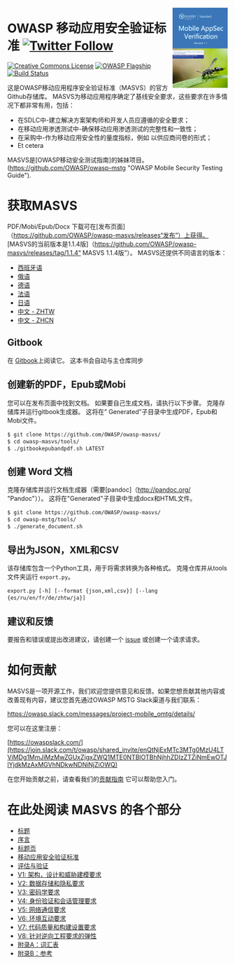 <a href="https://github.com/OWASP/owasp-masvs/releases/download/1.1/OWASP_Mobile_AppSec_Verification_Standard_v1.1.pdf"><img width="25%" align="right" style="float: right;" src="Document/images/masvs-mini-cover.png"></a>

# OWASP 移动应用安全验证标准 [![Twitter Follow](https://img.shields.io/twitter/follow/OWASP_MSTG.svg?style=social&label=Follow)](https://twitter.com/OWASP_MSTG)

[![Creative Commons License](https://licensebuttons.net/l/by-sa/4.0/88x31.png)](https://creativecommons.org/licenses/by-sa/4.0/ "CC BY-SA 4.0")
[![OWASP Flagship](https://img.shields.io/badge/owasp-flagship%20project-48A646.svg)](https://www.owasp.org/index.php/Category:OWASP_Project#tab=Project_Inventory)
[![Build Status](https://travis-ci.com/OWASP/owasp-masvs.svg?branch=master)](https://travis-ci.com/OWASP/owasp-masvs)

这是OWASP移动应用程序安全验证标准（MASVS）的官方Github存储库。 MASVS为移动应用程序确定了基线安全要求，这些要求在许多情况下都非常有用，包括：

- 在SDLC中-建立解决方案架构师和开发人员应遵循的安全要求；
- 在移动应用渗透测试中-确保移动应用渗透测试的完整性和一致性；
- 在采购中-作为移动应用安全性的量度指标，例如 以供应商问卷的形式；
- Et cetera

MASVS是[OWASP移动安全测试指南]的姊妹项目。(https://github.com/OWASP/owasp-mstg "OWASP Mobile Security Testing Guide").

# 获取MASVS

PDF/Mobi/Epub/Docx 下载可在[发布页面]（https://github.com/OWASP/owasp-masvs/releases“发布”）上获得。 [MASVS的当前版本是1.1.4版]（https://github.com/OWASP/owasp-masvs/releases/tag/1.1.4“ MASVS 1.1.4版”）。 MASVS还提供不同语言的版本：

- [西班牙语](https://github.com/OWASP/owasp-masvs/tree/master/Document-es "Spanish")  
- [俄语](https://github.com/OWASP/owasp-masvs/tree/master/Document-ru "Russian")
- [德语](https://github.com/OWASP/owasp-masvs/tree/master/Document-de "German")
- [法语](https://github.com/OWASP/owasp-masvs/tree/master/Document-fr "French")
- [日语](https://github.com/OWASP/owasp-masvs/tree/master/Document-ja "Japanese")
- [中文 - ZHTW](https://github.com/OWASP/owasp-masvs/tree/master/Document-zhtw "Traditional Chinese (ZHTW)")
- [中文 - ZHCN](https://github.com/OWASP/owasp-masvs/tree/master/Document-zhcn "Simplified Chinese (ZHCN)")

## Gitbook

在 [Gitbook](https://mobile-security.gitbook.io/masvs/ "GitBook Mobile AppSec Verification Standard")上阅读它。 这本书会自动与主仓库同步

## 创建新的PDF，Epub或Mobi

您可以在发布页面中找到文档。 如果要自己生成文档，请执行以下步骤。 克隆存储库并运行gitbook生成器。 这将在“ Generated”子目录中生成PDF，Epub和Mobi文件。

```shell
$ git clone https://github.com/OWASP/owasp-masvs/
$ cd owasp-masvs/tools/
$ ./gitbookepubandpdf.sh LATEST
```

## 创建 Word 文档

克隆存储库并运行文档生成器（需要[pandoc]（http://pandoc.org/ "Pandoc"））。 这将在"Generated"子目录中生成docx和HTML文件。

```shell
$ git clone https://github.com/OWASP/owasp-masvs/
$ cd owasp-mstg/tools/
$ ./generate_document.sh
```

## 导出为JSON，XML和CSV

该存储库包含一个Python工具，用于将需求转换为各种格式。 克隆仓库并从tools文件夹运行 `export.py`。

```shell
export.py [-h] [--format {json,xml,csv}] [--lang {es/ru/en/fr/de/zhtw/ja}]
```

## 建议和反馈

要报告和错误或提出改进建议，请创建一个 [issue](https://github.com/OWASP/owasp-masvs/issues "Github issues") 或创建一个请求请求。

# 如何贡献

MASVS是一项开源工作，我们欢迎您提供意见和反馈。如果您想贡献其他内容或改善现有内容，建议您首先通过OWASP MSTG Slack渠道与我们联系：

<https://owasp.slack.com/messages/project-mobile_omtg/details/>

您可以在这里注册：

[https://owaspslack.com/](https://join.slack.com/t/owasp/shared_invite/enQtNjExMTc3MTg0MzU4LTViMDg1MmJiMzMwZGUxZjgxZWQ1MTE0NTBlOTBhNjhhZDIzZTZiNmEwOTJlYjdkMzAxMGVhNDkwNDNiNjZiOWQ)

在您开始贡献之前，请查看我们的[贡献指南](https://github.com/OWASP/owasp-masvs/blob/master/CONTRIBUTING.md "Contribution Guide") 它可以帮助您入门。

# 在此处阅读 MASVS 的各个部分

- [标题](Document-zhcn/0x00-Header.md)
- [序言](Document-zhcn/Foreword.md)
- [标题页](Document-zhcn/0x02-Frontispiece.md)
- [移动应用安全验证标准](Document-zhcn/0x03-Using_the_MASVS.md)
- [评估与验证](Document-zhcn/0x04-Assessment_and_Certification.md)
- [V1: 架构，设计和威胁建模要求](Document-zhcn/0x06-V1-Architecture_design_and_threat_modelling_requireme.md)
- [V2: 数据存储和隐私要求](Document-zhcn/0x07-V2-Data_Storage_and_Privacy_requirements.md)
- [V3: 密码学要求](Document-zhcn/0x08-V3-Cryptography_Verification_Requirements.md)
- [V4: 身份验证和会话管理要求](Document-zhcn/0x09-V4-Authentication_and_Session_Management_Requirements.md)
- [V5: 网络通信要求](Document-zhcn/0x10-V5-Network_communication_requirements.md)
- [V6: 环境互动要求](Document-zhcn/0x11-V6-Interaction_with_the_environment.md)
- [V7: 代码质量和构建设置要求](Document-zhcn/0x12-V7-Code_quality_and_build_setting_requirements.md)
- [V8: 针对逆向工程要求的弹性](Document-zhcn/0x15-V8-Resiliency_Against_Reverse_Engineering_Requirements.md)
- [附录A：词汇表](Document-zhcn/0x90-Appendix-A_Glossary.md)
- [附录B：参考](Document-zhcn/0x91-Appendix-B_References.md)
